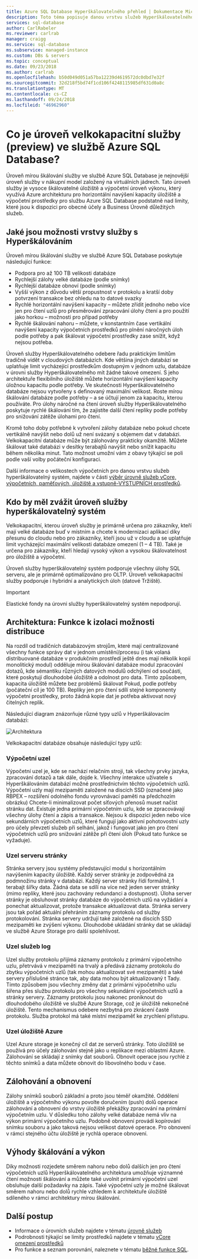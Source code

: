 ```yaml
---
title: Azure SQL Database Hyperškálovatelného přehled | Dokumentace Microsoftu
description: Toto téma popisuje danou vrstvu služeb Hyperškálovatelného v založený na virtuálních jádrech nákupní model ve službě Azure SQL Database a vysvětluje, jak se liší od úrovně služeb pro obecné účely a pro důležité obchodní informace.
services: sql-database
author: CarlRabeler
ms.reviewer: carlrab
manager: craigg
ms.service: sql-database
ms.subservice: managed-instance
ms.custom: DBs & servers
ms.topic: conceptual
ms.date: 09/23/2018
ms.author: carlrab
ms.openlocfilehash: b50d049d051a57ba12239d4619572dc0dbd7e32f
ms.sourcegitcommit: 32d218f5bd74f1cd106f4248115985df631d0a8c
ms.translationtype: MT
ms.contentlocale: cs-CZ
ms.lasthandoff: 09/24/2018
ms.locfileid: "46962960"
---
```

# <a name="what-is-the-hyperscale-service-tier-preview-in-azure-sql-database"></a>Co je úroveň velkokapacitní služby (preview) ve službě Azure SQL Database?

Úroveň mírou škálování služby ve službě Azure SQL Database je nejnovější úroveň služby v nákupní model založený na virtuálních jádrech. Tato úroveň služby je vysoce škálovatelné úložiště a výpočetní úroveň výkonu, který využívá Azure architekturu pro horizontální navýšení kapacity úložiště a výpočetní prostředky pro službu Azure SQL Database podstatně nad limity, které jsou k dispozici pro obecné účely a Business Úrovně důležitých služeb.

## <a name="what-are-the-capabilities-of-the-hyperscale-service-tier"></a>Jaké jsou možnosti vrstvy služby s Hyperškálováním

Úroveň mírou škálování služby ve službě Azure SQL Database poskytuje následující funkce:

- Podpora pro až 100 TB velikosti databáze 
- Rychlejší zálohy velké databáze (podle snímky)
- Rychlejší databáze obnoví (podle snímky) 
- Vyšší výkon z důvodu větší propustnost v protokolu a kratší doby potvrzení transakce bez ohledu na to datové svazky 
- Rychlé horizontální navýšení kapacity – můžete zřídit jednoho nebo více jen pro čtení uzlů pro přesměrování zpracování úlohy čtení a pro použití jako horkou – možnosti pro případ potřeby
- Rychlé škálování nahoru – můžete, v konstantním čase vertikální navýšení kapacity výpočetních prostředků pro plnění náročných úloh podle potřeby a pak škálovat výpočetní prostředky zase snížit, když nejsou potřeba. 

Úroveň služby Hyperškálovatelného odebere řadu praktickým limitům tradičně vidět v cloudových databázích. Kde většina jiných databází se uplatňuje limit vycházející prostředkům dostupným v jednom uzlu, databáze v úrovni služby Hyperškálovatelného mít žádné takové omezení. S jeho architektuře flexibilního úložiště můžete horizontální navýšení kapacity úložnou kapacitu podle potřeby. Ve skutečnosti Hyperškálovatelného databáze nejsou vytvořeny s definovaný maximální velikost. Roste mírou škálování databáze podle potřeby – a se účtují jenom za kapacitu, kterou používáte. Pro úlohy náročné na čtení úroveň služby Hyperškálovatelného poskytuje rychlé škálování tím, že zajistíte další čtení repliky podle potřeby pro snižování zátěže úlohami pro čtení. 

Kromě toho doby potřebné k vytvoření zálohy databáze nebo pokud chcete vertikálně navýšit nebo dolů už není svázaný s objemem dat v databázi. Velkokapacitní databáze může být zálohovány prakticky okamžitě. Můžete škálovat také databázi v desítky terabajtů navýšit nebo snížit kapacitu během několika minut. Tato možnost umožní vám z obavy týkající se poli podle vaší volby počáteční konfiguraci. 

Další informace o velikostech výpočetních pro danou vrstvu služeb hyperškálovatelný systém, najdete v části [výběr úrovně služeb vCore, výpočetních, paměťových, úložiště a vstupně-VÝSTUPNÍCH prostředků](sql-database-service-tiers-vcore.md).

## <a name="who-should-consider-the-hyperscale-service-tier"></a>Kdo by měl zvážit úroveň služby hyperškálovatelný systém

Velkokapacitní, kterou úroveň služby je primárně určena pro zákazníky, kteří mají velké databáze buď v místním a chcete k modernizaci aplikací díky přesunu do cloudu nebo pro zákazníky, kteří jsou už v cloudu a se uplatňuje limit vycházející maximální velikosti databáze omezení (1 – 4 TB). Také je určena pro zákazníky, kteří hledají vysoký výkon a vysokou škálovatelnost pro úložiště a výpočetní.

Úroveň služby hyperškálovatelný systém podporuje všechny úlohy SQL serveru, ale je primárně optimalizováno pro OLTP. Úroveň velkokapacitní služby podporuje i hybridní a analytických úloh (datové Tržiště). 

> [!IMPORTANT]
> Elastické fondy na úrovni služby hyperškálovatelný systém nepodporují.

## <a name="architecture-distributing-functions-to-isolate-capabilities"></a>Architektura: Funkce k izolaci možnosti distribuce

Na rozdíl od tradičních databázovým strojům, které mají centralizované všechny funkce správy dat v jednom umístění/procesu (i tak volaná distribuované databáze v produkčním prostředí ještě dnes mají několik kopií monolitický modul) odděluje mírou škálování databáze modul zpracování dotazů, kde sémantiku různých datových modulů odchýlení od součásti, které poskytují dlouhodobé úložiště a odolnost pro data. Tímto způsobem, kapacita úložiště můžete bez problémů škálovat Pokud, podle potřeby (počáteční cíl je 100 TB). Repliky jen pro čtení sdílí stejné komponenty výpočetní prostředky, proto žádná kopie dat je potřeba aktivovat nový čitelných replik.

Následující diagram znázorňuje různé typy uzlů v Hyperškálovacím databázi:

![Architektura](./media/sql-database-hyperscale/hyperscale-architecture.png)

Velkokapacitní databáze obsahuje následující typy uzlů:
 
### <a name="compute-node"></a>Výpočetní uzel

Výpočetní uzel je, kde se nachází relačním stroji, tak všechny prvky jazyka, zpracování dotazů a tak dále, dojde k. Všechny interakce uživatele s Hyperškálováním databází možné prostřednictvím těchto výpočetních uzlů. Výpočetní uzly mají mezipaměti založené na discích SSD (označené jako RBPEX – rozšíření odolného fondu vyrovnávací paměti na předchozím obrázku) Chcete-li minimalizovat počet síťových přenosů muset načíst stránku dat. Existuje jedna primární výpočetním uzlu, kde se zpracovávají všechny úlohy čtení a zápis a transakce. Nejsou k dispozici jeden nebo více sekundárních výpočetních uzlů, které fungují jako aktivní pohotovostní uzly pro účely převzetí služeb při selhání, jakož i fungovat jako jen pro čtení výpočetních uzlů pro snižování zátěže při čtení úloh (Pokud tato funkce se vyžaduje).

### <a name="page-server-node"></a>Uzel serveru stránky

Stránka servery jsou systémy představující modul s horizontálním navýšením kapacity úložiště.  Každý server stránky je zodpovědná za podmnožinu stránky v databázi.  Každý server stránky řídí formálně, 1 terabajt šířky data. Žádná data se sdílí na více než jeden server stránky (mimo repliky, které jsou zachovány redundanci a dostupnost). Úloha server stránky je obsluhovat stránky databáze do výpočetních uzlů na vyžádání a ponechat aktualizovat, protože transakce aktualizovat data. Stránka servery jsou tak pořád aktuální přehráním záznamy protokolu od služby protokolování. Stránka servery udržují také založené na discích SSD mezipaměti ke zvýšení výkonu. Dlouhodobé ukládání stránky dat se ukládají ve službě Azure Storage pro další spolehlivost.

### <a name="log-service-node"></a>Uzel služeb log

Uzel služby protokolu přijímá záznamy protokolu z primární výpočetního uzlu, přetrvává v mezipaměti na trvalý a předává záznamy protokolu do zbytku výpočetních uzlů (tak mohou aktualizovat své mezipaměti) a také servery příslušné stránce tak, aby data mohou být aktualizovaný t Tady. Tímto způsobem jsou všechny změny dat z primární výpočetního uzlu šířena přes službu protokolu pro všechny sekundární výpočetních uzlů a stránky servery. Záznamy protokolu jsou nakonec proniknout do dlouhodobého úložiště ve službě Azure Storage, což je úložiště nekonečné úložiště. Tento mechanismus odebere nezbytná pro zkrácení časté protokolu. Služba protokol má také místní mezipaměť ke zrychlení přístupu.

### <a name="azure-storage-node"></a>Uzel úložiště Azure

Uzel Azure storage je konečný cíl dat ze serverů stránky. Toto úložiště se používá pro účely zálohování stejně jako u replikace mezi oblastmi Azure. Zálohování se skládají z snímky dat souborů. Obnovit operace jsou rychlé z těchto snímků a data můžete obnovit do libovolného bodu v čase. 

## <a name="backup-and-restore"></a>Zálohování a obnovení

Zálohy snímků souborů základní a proto jsou téměř okamžité. Oddělení úložiště a výpočetního výkonu povolte doručením (push) dolů operace zálohování a obnovení do vrstvy úložiště překážky zpracování na primární výpočetním uzlu. V důsledku toho zálohy velké databáze nemá vliv na výkon primární výpočetního uzlu. Podobně obnovení provádí kopírování snímku souboru a jako taková nejsou velikost datové operace. Pro obnovení v rámci stejného účtu úložiště je rychlá operace obnovení.

## <a name="scale-and-performance-advantages"></a>Výhody škálování a výkon

Díky možnosti rozjedete směrem nahoru nebo dolů dalších jen pro čtení výpočetních uzlů Hyperškálovatelného architektura umožňuje významné čtení možnosti škálování a můžete také uvolnit primární výpočetní uzel obsluhuje další požadavky na zápis. Také výpočetní uzly je možné škálovat směrem nahoru nebo dolů rychle vzhledem k architektuře úložiště sdíleného v rámci architektury mírou škálování. 


## <a name="next-steps"></a>Další postup

- Informace o úrovních služeb najdete v tématu [úrovně služeb](sql-database-service-tiers.md)
- Podrobnosti týkající se limity prostředků najdete v tématu [vCore omezení prostředků](sql-database-resource-limits.md)
- Pro funkce a seznam porovnání, naleznete v tématu [běžné funkce SQL](sql-database-features.md).
